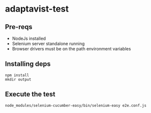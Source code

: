 # adaptavist-test

## Pre-reqs

* NodeJs installed
* Selenium server standalone running
* Browser drivers must be on the path environment variables

## Installing deps

``` 
npm install
mkdir output
```

## Execute the test
```
node_modules/selenium-cucumber-easy/bin/selenium-easy e2e.conf.js
```
